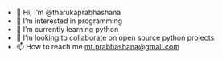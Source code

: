 - 👋 Hi, I’m @tharukaprabhashana
- 👀 I’m interested in programming
- 🌱 I’m currently learning python
- 💞️ I’m looking to collaborate on open source python projects
- 📫 How to reach me mt.prabhashana@gmail.com

<!---
tharukaprabhashana/tharukaprabhashana is a ✨ special ✨ repository because its `README.md` (this file) appears on your GitHub profile.
You can click the Preview link to take a look at your changes.
--->
